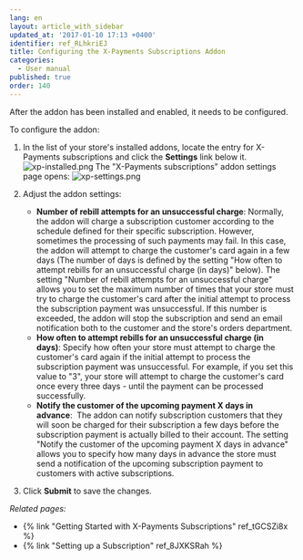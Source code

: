 ```yaml
---
lang: en
layout: article_with_sidebar
updated_at: '2017-01-10 17:13 +0400'
identifier: ref_RLhkriEJ
title: Configuring the X-Payments Subscriptions Addon
categories:
  - User manual
published: true
order: 140
---
```

After the addon has been installed and enabled, it needs to be configured.

To configure the addon:

1.  In the list of your store's installed addons, locate the entry for X-Payments subscriptions and click the **Settings** link below it.
    ![xp-installed.png]({{site.baseurl}}/attachments/ref_RLhkriEJ/xp-installed.png)
    The "X-Payments subscriptions" addon settings page opens:
    ![xp-settings.png]({{site.baseurl}}/attachments/ref_RLhkriEJ/xp-settings.png)

2.  Adjust the addon settings:
    *   **Number of rebill attempts for an unsuccessful charge**: Normally, the addon will charge a subscription customer according to the schedule defined for their specific subscription. However, sometimes the processing of such payments may fail. In this case, the addon will attempt to charge the customer's card again in a few days (The number of days is defined by the setting "How often to attempt rebills for an unsuccessful charge (in days)" below). The setting "Number of rebill attempts for an unsuccessful charge" allows you to set the maximum number of times that your store must try to charge the customer's card after the initial attempt to process the subscription payment was unsuccessful. If this number is exceeded, the addon will stop the subscription and send an email notification both to the customer and the store's orders department.
    *   **How often to attempt rebills for an unsuccessful charge (in days)**: Specify how often your store must attempt to charge the customer's card again if the initial attempt to process the subscription payment was unsuccessful. For example, if you set this value to "3", your store will attempt to charge the customer's card once every three days - until the payment can be processed successfully.
    *   **Notify the customer of the upcoming payment X days in advance**:  The addon can notify subscription customers that they will soon be charged for their subscription a few days before the subscription payment is actually billed to their account. The setting "Notify the customer of the upcoming payment X days in advance" allows you to specify how many days in advance the store must send a notification of the upcoming subscription payment to customers with active subscriptions.

3.  Click **Submit** to save the changes.

_Related pages:_

*   {% link "Getting Started with X-Payments Subscriptions" ref_tGCSZi8x %}
*   {% link "Setting up a Subscription" ref_8JXKSRah %}
